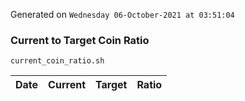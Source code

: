 Generated on `Wednesday 06-October-2021 at 03:51:04`

### Current to Target Coin Ratio
`current_coin_ratio.sh`

Date|Current|Target|Ratio
---|---|---|---
